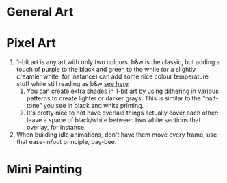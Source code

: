 # General Art

# Pixel Art
1. 1-bit art is any art with only two colours. b&w is the classic, but adding a touch of purple to the black and green to the while (or a slightly creamier white, for instance) can add some nice colour temperature stuff while still reading as b&w [see here](https://www.youtube.com/watch?v=0BZwEoj50uw)
    1. You can create extra shades in 1-bit art by using dithering in various patterns to create lighter or darker grays. This is similar to the "half-tone" you see in black and white printing.
    1. It's pretty nice to not have overlaid things actually cover each other: leave a space of black/white between two white sections that overlay, for instance.
1. When building idle animations, don't have them move every frame, use that ease-in/out principle, bay-bee.

# Mini Painting
